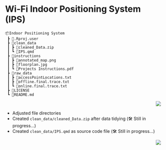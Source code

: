 # Wi-Fi Indoor Positioning System (IPS)

```
📦Indoor Positioning System
 ┣ 📂.Rproj.user
 ┣ 📂clean_data
 ┃ ┣ 📄cleaned_Data.zip
 ┃ ┗ 📄IPS.qmd
 ┣ 📂instructions
 ┃ ┣ 📄annotated_map.png
 ┃ ┣ 📄floorplan.jpg
 ┃ ┗ 📄Projects Instructions.pdf
 ┣ 📂raw_data
 ┃ ┣ 📄accessPointLocations.txt
 ┃ ┣ 📄offline.final.trace.txt
 ┃ ┗ 📄online.final.trace.txt
 ┣ 📄LICENSE
 ┗ 📄README.md
```

<p align="right">
<a href="https://github.com/cyrus-pdx/Indoor_positioning_system/tree/SingSong" target="_blank">
<img src="https://img.shields.io/badge/Wi--Fi IPS-v0.1-blue.svg?logo=Wikiquote" />
</a>
</p>


- Adjusted file directories
- Created `clean_data/cleaned_Data.zip` after data tidying (🛠️ Still in progress...)
- Created `clean_data/IPS.qmd` as source code file (🛠️ Still in progress...)

<p align="right">
<a href="https://github.com/cyrus-pdx/Indoor_positioning_system/tree/SingSong" target="_blank">
<img src="https://img.shields.io/github/last-commit/cyrus-pdx/Indoor_positioning_system/SingSong" />
</a>
</p>

